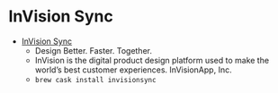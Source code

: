 # InVision Sync
- [InVision Sync](https://www.invisionapp.com/)
  -  Design Better. Faster. Together.
  - InVision is the digital product design platform used to make the world’s best customer experiences. InVisionApp, Inc.
  - `brew cask install invisionsync`
